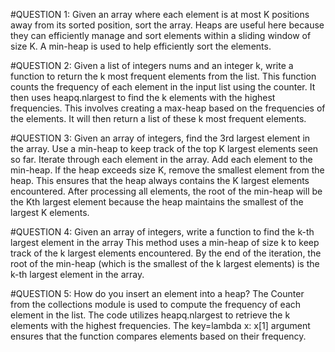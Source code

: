 #QUESTION 1: Given an array where each element is at most K positions away from its sorted position, sort the array.
Heaps are useful here because they can efficiently manage and sort elements within a sliding window of size K.
A min-heap is used to help efficiently sort the elements.

#QUESTION 2: Given a list of integers nums and an integer k, write a function to return the k most frequent elements from the list.
This function counts the frequency of each element in the input list using the counter.
It then uses heapq.nlargest to find the k elements with the highest frequencies. This involves
creating a max-heap based on the frequencies of the elements. It will then return a list of these k most frequent elements.


#QUESTION 3: Given an array of integers, find the 3rd largest element in the array.
Use a min-heap to keep track of the top K largest elements seen so far.
Iterate through each element in the array.
Add each element to the min-heap.
If the heap exceeds size K, remove the smallest element from the heap. This ensures that the heap always contains the K largest elements encountered.
After processing all elements, the root of the min-heap will be the Kth largest element because the heap maintains the smallest of the largest K elements.



#QUESTION 4: Given an array of integers, write a function to find the k-th largest element in the array
This method uses a min-heap of size k to keep track of the k largest elements encountered. By the end of the iteration, the root of the min-heap (which is
the smallest of the k largest elements) is the k-th largest element in the array.


#QUESTION 5: How do you insert an element into a heap?
The Counter from the collections module is used to compute the frequency of each element in the list.
The code utilizes heapq.nlargest to retrieve the k elements with the highest frequencies.
The key=lambda x: x[1] argument ensures that the function compares elements based on their frequency.
